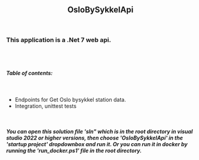 ﻿
<p align="center">
	  <h2 align="center">OsloBySykkelApi</h2>
</p>
<br/>

<h3>This application is a .Net 7 web api.</h3>
<br/><br/>

<h5>Table of contents: </h5>
<br/>
<ul>
	<li>Endpoints for Get Oslo bysykkel station data. </li>
	<li>Integration, unittest tests </li>
</ul>
<br/>

<h5>You can open this solution file 'sln" which is in the root directory in visual studio 2022 or higher versions, then choose 'OsloBySykkelApi' in the 'startup project'
dropdownbox and run it. Or you can run it in docker by  running the 'run_docker.ps1' file in the root directory.
</h5>